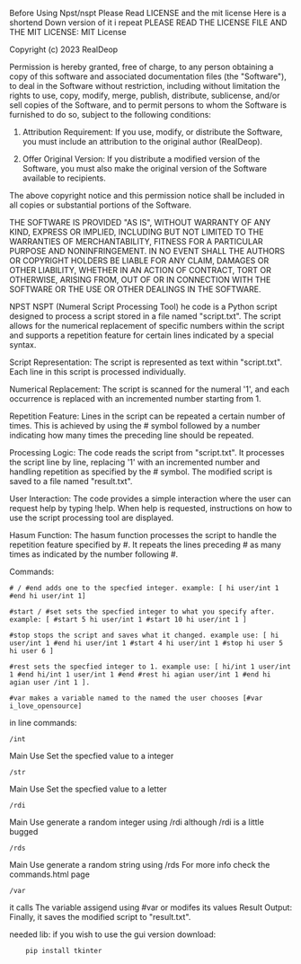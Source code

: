 Before Using Npst/nspt
Please Read LICENSE and the mit license Here is a shortend Down version of it i repeat PLEASE READ THE LICENSE FILE AND THE  MIT LICENSE:
MIT License

Copyright (c) 2023 RealDeop

Permission is hereby granted, free of charge, to any person obtaining a copy
of this software and associated documentation files (the "Software"), to deal
in the Software without restriction, including without limitation the rights
to use, copy, modify, merge, publish, distribute, sublicense, and/or sell
copies of the Software, and to permit persons to whom the Software is
furnished to do so, subject to the following conditions:

1. Attribution Requirement: If you use, modify, or distribute the Software, you must include an attribution to the original author (RealDeop).

2. Offer Original Version: If you distribute a modified version of the Software, you must also make the original version of the Software available to recipients.

The above copyright notice and this permission notice shall be included in all
copies or substantial portions of the Software.

THE SOFTWARE IS PROVIDED "AS IS", WITHOUT WARRANTY OF ANY KIND, EXPRESS OR
IMPLIED, INCLUDING BUT NOT LIMITED TO THE WARRANTIES OF MERCHANTABILITY,
FITNESS FOR A PARTICULAR PURPOSE AND NONINFRINGEMENT. IN NO EVENT SHALL THE
AUTHORS OR COPYRIGHT HOLDERS BE LIABLE FOR ANY CLAIM, DAMAGES OR OTHER
LIABILITY, WHETHER IN AN ACTION OF CONTRACT, TORT OR OTHERWISE, ARISING FROM,
OUT OF OR IN CONNECTION WITH THE SOFTWARE OR THE USE OR OTHER DEALINGS IN THE
SOFTWARE.

NPST
NSPT (Numeral Script Processing Tool)
he code is a Python script designed to process a script stored in a file named "script.txt". The script allows for the numerical replacement of specific numbers within the script and supports a repetition feature for certain lines indicated by a special syntax.

Script Representation: The script is represented as text within "script.txt". Each line in this script is processed individually.

Numerical Replacement: The script is scanned for the numeral '1', and each occurrence is replaced with an incremented number starting from 1.

Repetition Feature: Lines in the script can be repeated a certain number of times. This is achieved by using the # symbol followed by a number indicating how many times the preceding line should be repeated.

 Processing Logic:
 The code reads the script from "script.txt".
 It processes the script line by line, replacing '1' with an incremented number and handling repetition as specified by the # symbol.
 The modified script is saved to a file named "result.txt".

 User Interaction:
        The code provides a simple interaction where the user can request help by typing !help.
        When help is requested, instructions on how to use the script processing tool are displayed.
    



Hasum Function:
        The hasum function processes the script to handle the repetition feature specified by #.
        It repeats the lines preceding # as many times as indicated by the number following #.

Commands:

    # / #end adds one to the specfied integer. example: [ hi user/int 1 #end hi user/int 1] 
    
    #start / #set sets the specfied integer to what you specify after. example: [ #start 5 hi user/int 1 #start 10 hi user/int 1 ]
    
    #stop stops the script and saves what it changed. example use: [ hi user/int 1 #end hi user/int 1 #start 4 hi user/int 1 #stop hi user 5 hi user 6 ]
    
    #rest sets the specfied integer to 1. example use: [ hi/int 1 user/int 1 #end hi/int 1 user/int 1 #end #rest hi agian user/int 1 #end hi agian user /int 1 ].

    #var makes a variable named to the named the user chooses [#var i_love_opensource]

in line commands:

    /int
   Main Use Set the specfied value to a integer
    
    /str
   Main Use Set the specfied value to a letter  

    /rdi
   Main Use generate a random integer using /rdi although /rdi is a little bugged

    /rds
   Main Use generate a random string using /rds
   For more info check the commands.html page

  
    /var      
   it calls The variable assigend using #var or modifes its values 
 Result Output:
        Finally, it saves the modified script to "result.txt".
        
    
needed lib:
        if you wish to use the gui version download:
     
        pip install tkinter
        
